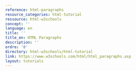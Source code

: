 ```yaml
---
reference: html-paragraphs
resource_categories: html-tutorial
ressource: html-w3schools
concept: ''
language: en
title: ''
title_en: HTML Paragraphs
description: ''
ordre: '8'
directory: html-w3schools/html-tutorial
link: https://www.w3schools.com/html/html_paragraphs.asp
layout: tutorials
---
```

